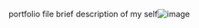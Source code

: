portfolio file brief description of my self![image](https://github.com/harishmodi129/AFAME-Technologies/assets/140887656/24cea189-5f12-4d9a-ad98-781fe55cc545)
